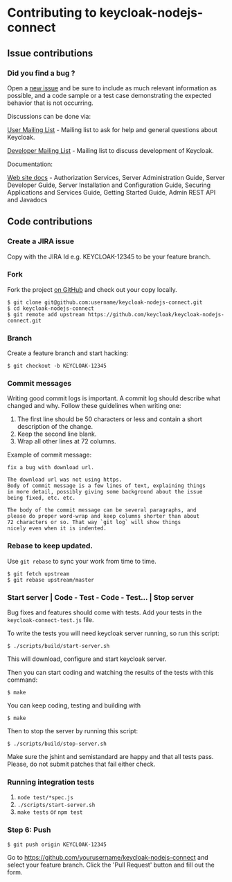 # Contributing to keycloak-nodejs-connect

## Issue contributions

### Did you find a bug ?

Open a [new issue](https://issues.jboss.org/projects/KEYCLOAK) and be sure to include
as much relevant information as possible, and a code sample or a test case demonstrating
the expected behavior that is not occurring.

Discussions can be done via:

[User Mailing List](https://lists.jboss.org/mailman/listinfo/keycloak-user) - Mailing list to ask for help and general questions about Keycloak.

[Developer Mailing List](https://lists.jboss.org/mailman/listinfo/keycloak-dev) - Mailing list to discuss development of Keycloak.

Documentation:

[Web site docs](http://www.keycloak.org/documentation.html) - Authorization Services, Server Administration Guide, Server Developer Guide,
Server Installation and Configuration Guide, Securing Applications and Services Guide, Getting Started Guide, Admin REST API and Javadocs

## Code contributions

### Create a JIRA issue

Copy with the JIRA Id e.g. KEYCLOAK-12345 to be your feature branch.

### Fork

Fork the project [on GitHub](https://github.com/keycloak/keycloak-nodejs-connect)
and check out your copy locally.

```shell
$ git clone git@github.com:username/keycloak-nodejs-connect.git
$ cd keycloak-nodejs-connect
$ git remote add upstream https://github.com/keycloak/keycloak-nodejs-connect.git
```

### Branch

Create a feature branch and start hacking:

```shell
$ git checkout -b KEYCLOAK-12345
```

### Commit messages

Writing good commit logs is important. A commit log should describe what
changed and why. Follow these guidelines when writing one:

1. The first line should be 50 characters or less and contain a short
   description of the change.
2. Keep the second line blank.
3. Wrap all other lines at 72 columns.

Example of commit message:

```
fix a bug with download url.

The download url was not using https.
Body of commit message is a few lines of text, explaining things
in more detail, possibly giving some background about the issue
being fixed, etc. etc.

The body of the commit message can be several paragraphs, and
please do proper word-wrap and keep columns shorter than about
72 characters or so. That way `git log` will show things
nicely even when it is indented.
```

### Rebase to keep updated.

Use `git rebase` to sync your work from time to time.

```shell
$ git fetch upstream
$ git rebase upstream/master
```

### Start server | Code - Test - Code - Test... | Stop server

Bug fixes and features should come with tests. Add your tests in the
`keycloak-connect-test.js` file.

To write the tests you will need keycloak server running, so run this script:

```shell
$ ./scripts/build/start-server.sh
```
This will download, configure and start keycloak server.

Then you can start coding and watching the results of the tests with this command:

```shell
$ make
```

You can keep coding, testing and building with

```shell
$ make
```

Then to stop the server by running this script:

```shell
$ ./scripts/build/stop-server.sh
```

Make sure the jshint and semistandard are happy and that all tests pass. Please, do not submit
patches that fail either check.

### Running integration tests

1. `node test/*spec.js`
2. `./scripts/start-server.sh`
3. `make tests` or `npm test`

### Step 6: Push

```shell
$ git push origin KEYCLOAK-12345
```

Go to https://github.com/yourusername/keycloak-nodejs-connect and select your feature branch.
Click the 'Pull Request' button and fill out the form.
